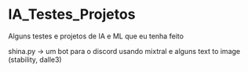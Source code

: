 # IA_Testes_Projetos
Alguns testes e projetos de IA e ML que eu tenha feito

shina.py -> um bot para o discord usando mixtral e alguns text to image (stability, dalle3)
